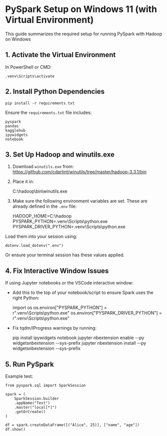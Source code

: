 # PySpark Setup on Windows 11 (with Virtual Environment)

This guide summarizes the required setup for running PySpark with Hadoop on Windows

## 1. Activate the Virtual Environment

In PowerShell or CMD:

    .venv\Scripts\activate

## 2. Install Python Dependencies

    pip install -r requirements.txt

Ensure the `requirements.txt` file includes:

    pyspark
    pandas
    kagglehub
    ipywidgets
    notebook

## 3. Set Up Hadoop and winutils.exe

1. Download `winutils.exe` from:
   https://github.com/cdarlint/winutils/tree/master/hadoop-3.3.1/bin

2. Place it in:

    C:\hadoop\bin\winutils.exe

3. Make sure the following environment variables are set. These are already defined in the `.env` file:

    HADOOP_HOME=C:\hadoop
    PYSPARK_PYTHON=.venv\Scripts\python.exe
    PYSPARK_DRIVER_PYTHON=.venv\Scripts\python.exe

Load them into your session using:

    dotenv.load_dotenv(".env")

Or ensure your terminal session has these values applied.

## 4. Fix Interactive Window Issues

If using Jupyter notebooks or the VSCode interactive window:

- Add this to the top of your notebook/script to ensure Spark uses the right Python:

    import os
    os.environ["PYSPARK_PYTHON"] = r".venv\Scripts\python.exe"
    os.environ["PYSPARK_DRIVER_PYTHON"] = r".venv\Scripts\python.exe"

- Fix tqdm/IProgress warnings by running:

    pip install ipywidgets notebook
    jupyter nbextension enable --py widgetsnbextension --sys-prefix
    jupyter nbextension install --py widgetsnbextension --sys-prefix

## 5. Run PySpark

Example test:

    from pyspark.sql import SparkSession

    spark = (
        SparkSession.builder
        .appName("Test")
        .master("local[*]")
        .getOrCreate()
    )

    df = spark.createDataFrame([("Alice", 25)], ["name", "age"])
    df.show()
